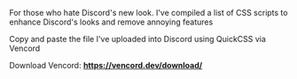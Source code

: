 For those who hate Discord's new look. I've compiled a list of CSS scripts to enhance Discord's looks and remove annoying features

Copy and paste the file I've uploaded into Discord using QuickCSS via Vencord

Download Vencord: **https://vencord.dev/download/**
